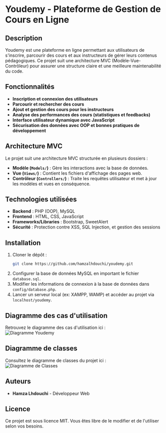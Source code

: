 # Youdemy - Plateforme de Gestion de Cours en Ligne

## Description
Youdemy est une plateforme en ligne permettant aux utilisateurs de s'inscrire, parcourir des cours et aux instructeurs de gérer leurs contenus pédagogiques. Ce projet suit une architecture MVC (Modèle-Vue-Contrôleur) pour assurer une structure claire et une meilleure maintenabilité du code.

## Fonctionnalités
- **Inscription et connexion des utilisateurs**
- **Parcourir et rechercher des cours**
- **Ajout et gestion des cours pour les instructeurs**
- **Analyse des performances des cours (statistiques et feedbacks)**
- **Interface utilisateur dynamique avec JavaScript**
- **Sécurisation des données avec OOP et bonnes pratiques de développement**

## Architecture MVC
Le projet suit une architecture MVC structurée en plusieurs dossiers :
- **Modèle (`Models/`)** : Gère les interactions avec la base de données.
- **Vue (`Views/`)** : Contient les fichiers d'affichage des pages web.
- **Contrôleur (`Controllers/`)** : Traite les requêtes utilisateur et met à jour les modèles et vues en conséquence.

## Technologies utilisées
- **Backend** : PHP (OOP), MySQL
- **Frontend** : HTML, CSS, JavaScript
- **Frameworks/Libraries** : Bootstrap, SweetAlert
- **Sécurité** : Protection contre XSS, SQL Injection, et gestion des sessions

## Installation
1. Cloner le dépôt :
   ```sh
   git clone https://github.com/hamzalhdouchi/youdemy.git
   ```
2. Configurer la base de données MySQL en important le fichier `database.sql`.
3. Modifier les informations de connexion à la base de données dans `config/database.php`.
4. Lancer un serveur local (ex: XAMPP, WAMP) et accéder au projet via `localhost/youdemy`.

## Diagramme des cas d'utilisation
Retrouvez le diagramme des cas d'utilisation ici :  
![Diagramme Youdemy](https://github.com/hamzalhdouchi/youdemy/blob/main/docs/use_case_diagram.png)

## Diagramme de classes
Consultez le diagramme de classes du projet ici :  
![Diagramme de Classes](https://github.com/hamzalhdouchi/youdemy/blob/main/docs/class_diagram.png)


## Auteurs
- **Hamza Lhdouchi** - Développeur Web

## Licence
Ce projet est sous licence MIT. Vous êtes libre de le modifier et de l'utiliser selon vos besoins.
